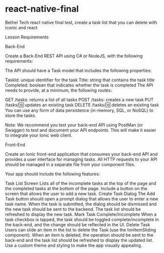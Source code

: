 # react-native-final
Bethel Tech react native final test, create a task list that you can delete with iconic and react

Lesson Requirements

Back-End

Create a Back-End REST API using C# or NodeJS, with the following requirements:

The API should have a Task model that includes the following properties:

TaskId: unique identifier for the task
Title: string that contains the task title
Completed: boolean that indicates whether the task is completed
The API needs to provide, at a minimum, the following routes:

GET /tasks: returns a list of all tasks
POST /tasks: creates a new task
PUT /tasks/:id: updates an existing task
DELETE /tasks/:id: deletes an existing task
You can use any form of data persistence (in-memory, SQL, or NoSQL) to store the tasks.

Note: We recommend you test your back-end API using PostMan (or Swagger) to test and document your API endpoints. This will make it easier to integrate your Ionic web client.

Front-End

Create an Ionic front-end application that consumes your back-end API and provides a user interface for managing tasks. All HTTP requests to your API should be managed in a separate file from your component files.

Your app should include the following features:

Task List Screen
Lists all of the incomplete tasks at the top of the page and the completed tasks at the bottom of the page.
Include a button on the screen that allows the user to add a new task.
Create Task Dialog
The Add Task button should open a prompt dialog that allows the user to enter a new task name.
When the task is submitted, the dialog should be dismissed and the new task should be sent to the backend.
The task list should be refreshed to display the new task.
Mark Task Complete/Incomplete
When a task checkbox is tapped, the task should be toggled complete/incomplete in the back-end, and the change should be reflected in the UI.
Delete Task
Users can slide an item in the list to delete the Task (use the IonItemSliding component).
When an item is deleted, the operation should be sent to the back-end and the task list should be refreshed to display the updated list.
Use a custom theme and styling to make the app visually appealing.
